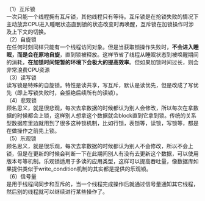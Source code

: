 （1）互斥锁<br />一次只能一个线程拥有互斥锁，其他线程只有等待。互斥锁是在抢锁失败的情况下主动放弃CPU进入睡眠状态直到锁的状态改变时再唤醒，互斥锁在加锁操作时涉及上下文的切换。<br />（2）自旋锁<br />在任何时刻同样只能有一个线程访问对象。但是当获取锁操作失败时，**不会进入睡眠，而是会在原地自旋**，直到锁被释放。这样节省了线程从睡眠状态到被唤醒期间的消耗，**在加锁时间短暂的环境下会极大的提高效率**。但如果加锁时间过长，则会非常浪费CPU资源<br />（3）读写锁<br />读写锁是特殊的自旋锁。特性是读共享，写互斥，默认是读优先，但是改成了写优先（即上写锁失败时，会拒绝后续所有的读锁）。<br />（4）悲观锁<br />顾名思义，就是很悲观，每次去拿数据的时候都认为别人会修改，所以每次在拿数据的时候都会上锁，这样别人想拿这个数据就会block直到它拿到锁。传统的关系型数据库里边就用到了很多这种锁机制，比如行锁，表锁等，读锁，写锁等，都是在做操作之前先上锁。<br />（5）乐观锁<br />顾名思义，就是很乐观，每次去拿数据的时候都认为别人不会修改，所以不会上锁，但是在更新的时候会判断一下在此期间别人有没有去更新这个数据，可以使用版本号等机制。乐观锁适用于多读的应用类型，这样可以提高吞吐量，像数据库如果提供类似于write_condition机制的其实都是提供的乐观锁。<br />（6）信号量<br />是用于线程间同步和互斥的，当一个线程完成操作后就通过信号量通知其它线程，然后别的线程就可以继续进行某些操作了。
